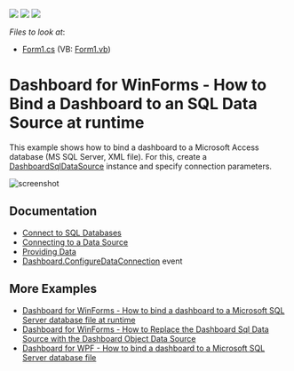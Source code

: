 <!-- default badges list -->
![](https://img.shields.io/endpoint?url=https://codecentral.devexpress.com/api/v1/VersionRange/128580856/18.2.3%2B)
[![](https://img.shields.io/badge/Open_in_DevExpress_Support_Center-FF7200?style=flat-square&logo=DevExpress&logoColor=white)](https://supportcenter.devexpress.com/ticket/details/E5107)
[![](https://img.shields.io/badge/📖_How_to_use_DevExpress_Examples-e9f6fc?style=flat-square)](https://docs.devexpress.com/GeneralInformation/403183)
<!-- default badges end -->
<!-- default file list -->
*Files to look at*:

* [Form1.cs](./CS/Dashboard_DashboardDataProviders/Form1.cs) (VB: [Form1.vb](./VB/Dashboard_DashboardDataProviders/Form1.vb))
<!-- default file list end -->
# Dashboard for WinForms - How to Bind a Dashboard to an SQL Data Source at runtime


This example shows how to bind a dashboard to a Microsoft Access database (MS SQL Server, XML file). For this, create a [DashboardSqlDataSource](https://docs.devexpress.com/Dashboard/DevExpress.DashboardCommon.DashboardSqlDataSource) instance and specify connection parameters.

![screenshot](images/screenshot.png)

## Documentation

* [Connect to SQL Databases](https://docs.devexpress.com/Dashboard/16132)
* [Connecting to a Data Source](https://docs.devexpress.com/Dashboard/116879)
* [Providing Data](https://docs.devexpress.com/Dashboard/12146)
* [Dashboard.ConfigureDataConnection](https://docs.devexpress.com/Dashboard/DevExpress.DashboardCommon.Dashboard.ConfigureDataConnection) event

## More Examples

* [Dashboard for WinForms - How to bind a dashboard to a Microsoft SQL Server database file at runtime](https://github.com/DevExpress-Examples/how-to-bind-dashboard-to-sql-server-database-file)
* [Dashboard for WinForms - How to Replace the Dashboard Sql Data Source with the Dashboard Object Data Source](https://github.com/DevExpress-Examples/how-to-replace-dashboardsqldatasource-with-dashboardobjectdatasource-with-filtered-data-t556647)
* [Dashboard for WPF - How to bind a dashboard to a Microsoft SQL Server database file](https://github.com/DevExpress-Examples/wpf-dashboard-how-to-bind-to-sql-database-file)

